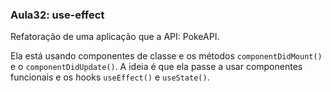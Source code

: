 ###  Aula32: use-effect
Refatoração de uma aplicação que a API: PokeAPI. 

Ela está usando componentes de classe e os métodos `componentDidMount()` e o `componentDidUpdate()`. A ideia é que ela passe a usar componentes funcionais e os hooks `useEffect()` e `useState()`.